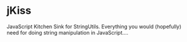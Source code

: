jKiss
=====

JavaScript Kitchen Sink for StringUtils. Everything you would (hopefully) need for doing string manipulation in JavaScript....
